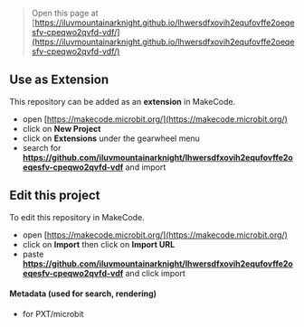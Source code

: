 
> Open this page at [https://iluvmountainarknight.github.io/lhwersdfxovih2equfovffe2oeqesfv-cpeqwo2qvfd-vdf/](https://iluvmountainarknight.github.io/lhwersdfxovih2equfovffe2oeqesfv-cpeqwo2qvfd-vdf/)

## Use as Extension

This repository can be added as an **extension** in MakeCode.

* open [https://makecode.microbit.org/](https://makecode.microbit.org/)
* click on **New Project**
* click on **Extensions** under the gearwheel menu
* search for **https://github.com/iluvmountainarknight/lhwersdfxovih2equfovffe2oeqesfv-cpeqwo2qvfd-vdf** and import

## Edit this project

To edit this repository in MakeCode.

* open [https://makecode.microbit.org/](https://makecode.microbit.org/)
* click on **Import** then click on **Import URL**
* paste **https://github.com/iluvmountainarknight/lhwersdfxovih2equfovffe2oeqesfv-cpeqwo2qvfd-vdf** and click import

#### Metadata (used for search, rendering)

* for PXT/microbit
<script src="https://makecode.com/gh-pages-embed.js"></script><script>makeCodeRender("{{ site.makecode.home_url }}", "{{ site.github.owner_name }}/{{ site.github.repository_name }}");</script>
